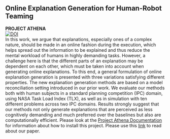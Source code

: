 ## Online Explanation Generation for Human-Robot Teaming

**PROJECT ATHENA**\
[![DOI](https://zenodo.org/badge/184834004.svg)](https://zenodo.org/badge/latestdoi/184834004)\
In this work, we argue that explanations, especially ones of a complex nature, should be made in an online fashion during the execution, which helps spread out the information to be explained and thus reduce the mental workload of humans in highly demanding tasks. However, a challenge here is that the different parts of an explanation may be dependent on each other, which must be taken into account when generating online explanations. To this end, a general formulation of online explanation generation is presented with three variations satisfying different properties. The new explanation generation methods are based on a model reconciliation setting introduced in our prior work. We evaluate our methods both with human subjects in a standard planning competition (IPC) domain, using NASA Task Load Index (TLX), as well as in simulation with ten different problems across two IPC domains. Results strongly suggest that our methods not only generate explanations that are perceived as less cognitively demanding and much preferred over the baselines but also are computationally efficient.
Please look at the [Project Athena Documentation](https://github.com/mehrdadzakershahrak/Online-Explanation-Generation/blob/master/Project%20Athena%20Documentation.pdf) for information about how to install this project.
Please use this [link](https://arxiv.org/pdf/1903.06418) to read about our paper.

